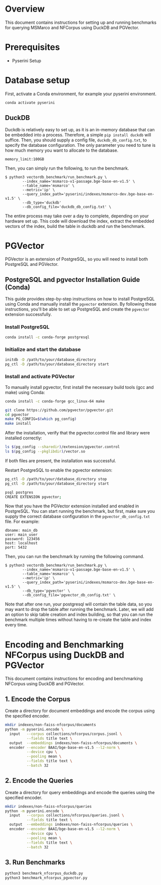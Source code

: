 # Overview
This document contains instructions for setting up and running benchmarks for querying MSMarco and NFCorpus using DuckDB and PGVector.

# Prerequisites
- Pyserini Setup 

# Database setup
First, activate a Conda environment, for example your pyserini environment.

```bash
conda activate pyserini
```
## DuckDB
Duckdb is relatively easy to set up, as it is an in-memory database that can be embedded into a process. Therefore, a simple
`pip install duckdb` will suffice. Then, you should supply a config file, `duckdb_db_config.txt`, to specify the database configuration. The only parameter you need to tune is how much memory you want to allocate to the database. 
```
memory_limit:100GB
```
Then, you can simply run the following, to run the benchmark. 

```
$ python3 vectordb_benchmark/run_benchmark.py \
        --index_name='msmarco-v1-passage.bge-base-en-v1.5' \
        --table_name='msmarco' \
        --metric='ip' \
        --query_index_path='pyserini/indexes/msmarco-dev.bge-base-en-v1.5' \
        --db_type='duckdb' 
        --db_config_file='duckdb_db_config.txt' \
```
The entire process may take over a day to complete, depending on your hardware set up. This code will download the index, extract the embedded vectors of the index, build the table in duckdb and run the benchmark.

# PGVector
PGVector is an extension of PostgreSQL, so you will need to install both PostgreSQL and PGVector. 

## PostgreSQL and pgvector Installation Guide (Conda)

This guide provides step-by-step instructions on how to install PostgreSQL using Conda and manually install the `pgvector` extension. By following these instructions, you'll be able to set up PostgreSQL and create the `pgvector` extension successfully.

### Install PostgreSQL
```bash
conda install -c conda-forge postgresql
```

### Initialize and start the database
```bash
initdb -D /path/to/your/database_directory
pg_ctl -D /path/to/your/database_directory start
```

### Install and activate PGVector
To manually install pgvector, first install the necessary build tools (gcc and make) using Conda:
```bash
conda install -c conda-forge gcc_linux-64 make
```

```bash
git clone https://github.com/pgvector/pgvector.git
cd pgvector
make PG_CONFIG=$(which pg_config)
make install
```

After the installation, verify that the pgvector.control file and library were installed correctly:
```bash
ls $(pg_config --sharedir)/extension/pgvector.control
ls $(pg_config --pkglibdir)/vector.so
```
If both files are present, the installation was successful.

Restart PostgreSQL to enable the pgvector extension:
```bash
pg_ctl -D /path/to/your/database_directory stop
pg_ctl -D /path/to/your/database_directory start
```

```bash
psql postgres
CREATE EXTENSION pgvector;
```

Now that you have the PGVector extension installed and enabled in PostgreSQL. You can start running the benchmark, but first, make sure you supply the correct database configuration in the `pgvector_db_config.txt` file. For example:

```
dbname: main_db
user: main_user
password: 123456
host: localhost
port: 5432
```

Then, you can run the benchmark by running the following command. 

```
$ python3 vectordb_benchmark/run_benchmark.py \
        --index_name='msmarco-v1-passage.bge-base-en-v1.5' \
        --table_name='msmarco' \
        --metric='ip' \
        --query_index_path='pyserini/indexes/msmarco-dev.bge-base-en-v1.5' \
        --db_type='pgvector' \
        --db_config_file='pgvector_db_config.txt' \
```

Note that after one run, your postgresql will contain the table data, so you may want to drop the table after running the benchmark. Later, we will add an option to skip table creation and index building, so that you can run the benchmark multiple times without having to re-create the table and index every time.

# Encoding and Benchmarking NFCorpus using DuckDB and PGVector

This document contains instructions for encoding and benchmarking NFCorpus using DuckDB and PGVector.

## 1. Encode the Corpus
Create a directory for document embeddings and encode the corpus using the specified encoder.

```bash
mkdir indexes/non-faiss-nfcorpus/documents
python -m pyserini.encode \
  input   --corpus collections/nfcorpus/corpus.jsonl \
          --fields title text \
  output  --embeddings indexes/non-faiss-nfcorpus/documents \
  encoder --encoder BAAI/bge-base-en-v1.5 --l2-norm \
          --device cpu \
          --pooling mean \
          --fields title text \
          --batch 32
```

## 2. Encode the Queries
Create a directory for query embeddings and encode the queries using the specified encoder.

```bash
mkdir indexes/non-faiss-nfcorpus/queries
python -m pyserini.encode \
  input   --corpus collections/nfcorpus/queries.jsonl \
          --fields title text \
  output  --embeddings indexes/non-faiss-nfcorpus/queries \
  encoder --encoder BAAI/bge-base-en-v1.5 --l2-norm \
          --device cpu \
          --pooling mean \
          --fields title text \
          --batch 32
```

## 3. Run Benchmarks

```bash
python3 benchmark_nfcorpus_duckdb.py 
python3 benchmark_nfcorpus_pgvector.py
